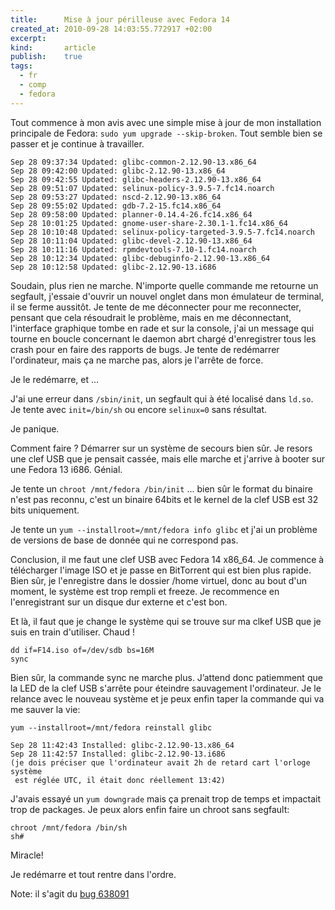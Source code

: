 ```yaml
--- 
title:      Mise à jour périlleuse avec Fedora 14
created_at: 2010-09-28 14:03:55.772917 +02:00
excerpt:
kind:       article
publish:    true
tags:
  - fr
  - comp
  - fedora
--- 
```


Tout commence à mon avis avec une simple mise à jour de mon installation
principale de Fedora: `sudo yum upgrade --skip-broken`. Tout semble bien se
passer et je continue à travailler.

    Sep 28 09:37:34 Updated: glibc-common-2.12.90-13.x86_64
    Sep 28 09:42:00 Updated: glibc-2.12.90-13.x86_64
    Sep 28 09:42:55 Updated: glibc-headers-2.12.90-13.x86_64
    Sep 28 09:51:07 Updated: selinux-policy-3.9.5-7.fc14.noarch
    Sep 28 09:53:27 Updated: nscd-2.12.90-13.x86_64
    Sep 28 09:55:02 Updated: gdb-7.2-15.fc14.x86_64
    Sep 28 09:58:00 Updated: planner-0.14.4-26.fc14.x86_64
    Sep 28 10:01:25 Updated: gnome-user-share-2.30.1-1.fc14.x86_64
    Sep 28 10:10:48 Updated: selinux-policy-targeted-3.9.5-7.fc14.noarch
    Sep 28 10:11:04 Updated: glibc-devel-2.12.90-13.x86_64
    Sep 28 10:11:16 Updated: rpmdevtools-7.10-1.fc14.noarch
    Sep 28 10:12:34 Updated: glibc-debuginfo-2.12.90-13.x86_64
    Sep 28 10:12:58 Updated: glibc-2.12.90-13.i686


Soudain, plus rien ne marche. N'importe quelle commande me retourne un segfault,
j'essaie d'ouvrir un nouvel onglet dans mon émulateur de terminal, il se ferme
aussitôt. Je tente de me déconnecter pour me reconnecter, pensant que cela
résoudrait le problème, mais en me déconnectant, l'interface graphique tombe en
rade et sur la console, j'ai un message qui tourne en boucle concernant le
daemon abrt chargé d'enregistrer tous les crash pour en faire des rapports de
bugs. Je tente de redémarrer l'ordinateur, mais ça ne marche pas, alors je
l'arrête de force.

Je le redémarre, et ...

J'ai une erreur dans `/sbin/init`, un segfault qui à été localisé dans `ld.so`.
Je tente avec `init=/bin/sh` ou encore `selinux=0` sans résultat.

Je panique.

Comment faire ? Démarrer sur un système de secours bien sûr. Je resors une clef
USB que je pensait cassée, mais elle marche et j'arrive à booter sur une
Fedora 13 i686. Génial.

Je tente un `chroot /mnt/fedora /bin/init` ... bien sûr le format du binaire
n'est pas reconnu, c'est un binaire 64bits et le kernel de la clef USB est
32 bits uniquement.

Je tente un `yum --installroot=/mnt/fedora info glibc` et j'ai un problème de
versions de base de donnée qui ne correspond pas.

Conclusion, il me faut une clef USB avec Fedora 14 x86_64. Je commence à
télécharger l'image ISO et je passe en BitTorrent qui est bien plus rapide. Bien
sûr, je l'enregistre dans le dossier /home virtuel, donc au bout d'un moment, le
système est trop rempli et freeze. Je recommence en l'enregistrant sur un disque
dur externe et c'est bon.

Et là, il faut que je change le système qui se trouve sur ma clkef USB que je
suis en train d'utiliser. Chaud !

    dd if=F14.iso of=/dev/sdb bs=16M
    sync

Bien sûr, la commande sync ne marche plus. J’attend donc patiemment que la LED
de la clef USB s'arrête pour éteindre sauvagement l'ordinateur. Je le relance
avec le nouveau système et je peux enfin taper la commande qui va me sauver la
vie:

    yum --installroot=/mnt/fedora reinstall glibc

    Sep 28 11:42:43 Installed: glibc-2.12.90-13.x86_64
    Sep 28 11:42:57 Installed: glibc-2.12.90-13.i686
    (je dois préciser que l'ordinateur avait 2h de retard cart l'orloge système
     est réglée UTC, il était donc réellement 13:42)

J'avais essayé un `yum downgrade` mais ça prenait trop de temps et impactait
trop de packages. Je peux alors enfin faire un chroot sans segfault:

    chroot /mnt/fedora /bin/sh
    sh#

Miracle!

Je redémarre et tout rentre dans l'ordre.

Note: il s'agit du
[bug 638091](https://bugzilla.redhat.com/show_bug.cgi?id=638091)
